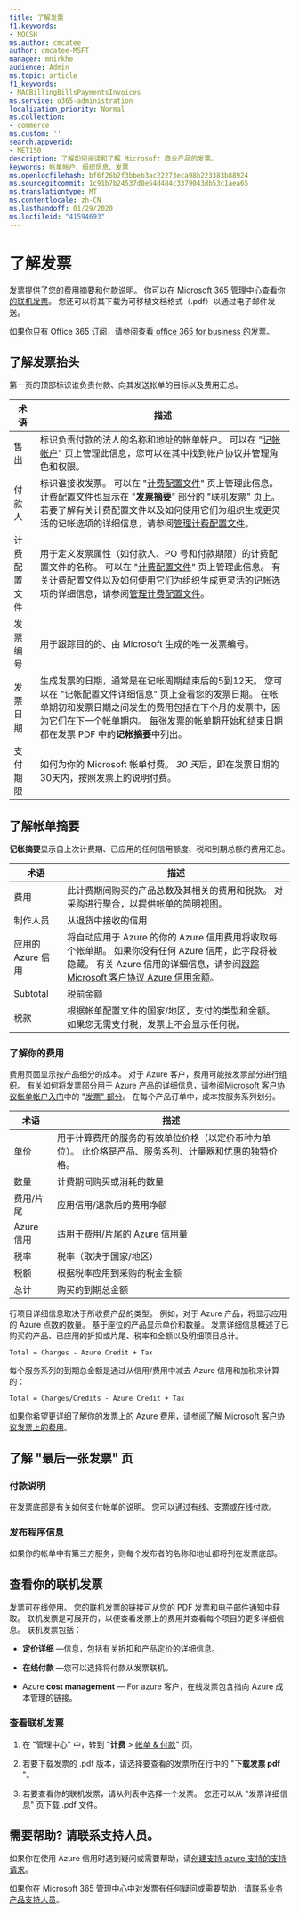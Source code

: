 ```yaml
---
title: 了解发票
f1.keywords:
- NOCSH
ms.author: cmcatee
author: cmcatee-MSFT
manager: mnirkhe
audience: Admin
ms.topic: article
f1_keywords:
- MACBillingBillsPaymentsInvoices
ms.service: o365-administration
localization_priority: Normal
ms.collection:
- commerce
ms.custom: ''
search.appverid:
- MET150
description: 了解如何阅读和了解 Microsoft 商业产品的发票。
keywords: 帐单帐户、组织信息、发票
ms.openlocfilehash: bf6f26b2f3bbeb3ac22273eca98b223383b88924
ms.sourcegitcommit: 1c91b7b24537d0e54d484c3379043db53c1aea65
ms.translationtype: MT
ms.contentlocale: zh-CN
ms.lasthandoff: 01/29/2020
ms.locfileid: "41594693"
---
```

# <a name="understand-your-invoice"></a>了解发票

发票提供了您的费用摘要和付款说明。 你可以在 Microsoft 365 管理中心[查看你的联机发票](#view-your-online-invoice)。 您还可以将其下载为可移植文档格式（.pdf）以通过电子邮件发送。

如果你只有 Office 365 订阅，请参阅[查看 office 365 for business 的发票](https://docs.microsoft.com/office365/admin/subscriptions-and-billing/view-your-bill-or-invoice)。

## <a name="understand-the-invoice-header"></a>了解发票抬头

第一页的顶部标识谁负责付款、向其发送帐单的目标以及费用汇总。

| 术语 | 描述 |
| --- | --- |
| 售出 |标识负责付款的法人的名称和地址的帐单帐户。 可以在 "<a href="https://go.microsoft.com/fwlink/p/?linkid=2084771" target="_blank">记帐帐户</a>" 页上管理此信息，您可以在其中找到帐户协议并管理角色和权限。 |
| 付款人 |标识谁接收发票。 可以在 "<a href="https://go.microsoft.com/fwlink/p/?linkid=2103629" target="_blank">计费配置文件</a>" 页上管理此信息。 计费配置文件也显示在 "**发票摘要**" 部分的 "联机发票" 页上。 若要了解有关计费配置文件以及如何使用它们为组织生成更灵活的记帐选项的详细信息，请参阅[管理计费配置文件](manage-billing-profiles.md)。 |
| 计费配置文件 |用于定义发票属性（如付款人、PO 号和付款期限）的计费配置文件的名称。 可以在 "<a href="https://go.microsoft.com/fwlink/p/?linkid=2103629" target="_blank">计费配置文件</a>" 页上管理此信息。 有关计费配置文件以及如何使用它们为组织生成更灵活的记帐选项的详细信息，请参阅[管理计费配置文件](manage-billing-profiles.md)。 |
| 发票编号 |用于跟踪目的的、由 Microsoft 生成的唯一发票编号。 |
| 发票日期 |生成发票的日期，通常是在记帐周期结束后的5到12天。 您可以在 "记帐配置文件详细信息" 页上查看您的发票日期。 在帐单期初和发票日期之间发生的费用包括在下个月的发票中，因为它们在下一个帐单期内。 每张发票的帐单期开始和结束日期都在发票 PDF 中的**记帐摘要**中列出。|
| 支付期限 |如何为你的 Microsoft 帐单付费。 *30 天*后，即在发票日期的30天内，按照发票上的说明付费。 |

## <a name="understand-the-billing-summary"></a>了解帐单摘要

**记帐摘要**显示自上次计费期、已应用的任何信用额度、税和到期总额的费用汇总。

| 术语 | 描述 |
| --- | --- |
| 费用|此计费期间购买的产品总数及其相关的费用和税款。 对采购进行聚合，以提供帐单的简明视图。 |
| 制作人员 |从退货中接收的信用 |
| 应用的 Azure 信用 |将自动应用于 Azure 的你的 Azure 信用费用将收取每个帐单期。 如果你没有任何 Azure 信用，此字段将被隐藏。 有关 Azure 信用的详细信息，请参阅[跟踪 Microsoft 客户协议 Azure 信用余额](https://docs.microsoft.com/azure/billing/billing-mca-check-azure-credits-balance)。 |
| Subtotal |税前金额 |
| 税款 |根据帐单配置文件的国家/地区，支付的类型和金额。 如果您无需支付税，发票上不会显示任何税。 |

### <a name="understand-your-charges"></a>了解你的费用

费用页面显示按产品细分的成本。 对于 Azure 客户，费用可能按发票部分进行组织。 有关如何将发票部分用于 Azure 产品的详细信息，请参阅[Microsoft 客户协议帐单帐户入门](https://docs.microsoft.com/azure/billing/billing-mca-overview)中的 "[发票" 部分](https://docs.microsoft.com/azure/billing/billing-mca-overview#invoice-sections)。 在每个产品订单中，成本按服务系列划分。

| 术语 |描述 |
| --- | --- |
| 单价 | 用于计算费用的服务的有效单位价格（以定价币种为单位）。 此价格是产品、服务系列、计量器和优惠的独特价格。 |
| 数量 | 计费期间购买或消耗的数量 |
| 费用/片尾 | 应用信用/退款后的费用净额 |
| Azure 信用 | 适用于费用/片尾的 Azure 信用量 |
| 税率 | 税率（取决于国家/地区） |
| 税额 | 根据税率应用到采购的税金金额 |
| 总计 | 购买的到期总金额 |

行项目详细信息取决于所收费产品的类型。 例如，对于 Azure 产品，将显示应用的 Azure 点数的数量。 基于座位的产品显示单价和数量。 发票详细信息概述了已购买的产品、已应用的折扣或片尾、税率和金额以及明细项目总计。

`Total = Charges - Azure Credit + Tax`

每个服务系列的到期总金额是通过从信用/费用中减去 Azure 信用和加税来计算的：

`Total = Charges/Credits - Azure Credit + Tax`

如果你希望更详细了解你的发票上的 Azure 费用，请参阅[了解 Microsoft 客户协议发票上的费用](https://docs.microsoft.com/azure/billing/billing-mca-understand-your-bill)。

## <a name="understand-the-last-invoice-page"></a>了解 "最后一张发票" 页

### <a name="payment-instructions"></a>付款说明

在发票底部是有关如何支付帐单的说明。 您可以通过有线、支票或在线付款。

### <a name="publisher-information"></a>发布程序信息

如果你的帐单中有第三方服务，则每个发布者的名称和地址都将列在发票底部。

## <a name="view-your-online-invoice"></a>查看你的联机发票

发票可在线使用。 您的联机发票的链接可从您的 PDF 发票和电子邮件通知中获取。 联机发票是可展开的，以便查看发票上的费用并查看每个项目的更多详细信息。 联机发票包括：

- **定价详细** &mdash;信息，包括有关折扣和产品定价的详细信息。

- **在线付款** &mdash;您可以选择将付款从发票联机。

- Azure **cost management** &mdash; For azure 客户，在线发票包含指向 Azure 成本管理的链接。

### <a name="to-view-your-online-invoice"></a>查看联机发票

1. 在 "管理中心" 中，转到 "**计费** \> <a href="https://go.microsoft.com/fwlink/p/?linkid=2102895" target="_blank">帐单 & 付款</a>" 页。

2. 若要下载发票的 .pdf 版本，请选择要查看的发票所在行中的 "**下载发票 pdf** "。

3. 若要查看你的联机发票，请从列表中选择一个发票。 您还可以从 "发票详细信息" 页下载 .pdf 文件。

## <a name="need-help-contact-support"></a>需要帮助? 请联系支持人员。

如果你在使用 Azure 信用时遇到疑问或需要帮助，请<a href="https://portal.azure.com/#blade/Microsoft_Azure_Support/HelpAndSupportBlade/newsupportrequest" target="_blank">创建支持 azure 支持的支持请求</a>。

如果你在 Microsoft 365 管理中心中对发票有任何疑问或需要帮助，请[联系业务产品支持人员](https://docs.microsoft.com/office365/admin/contact-support-for-business-products)。
